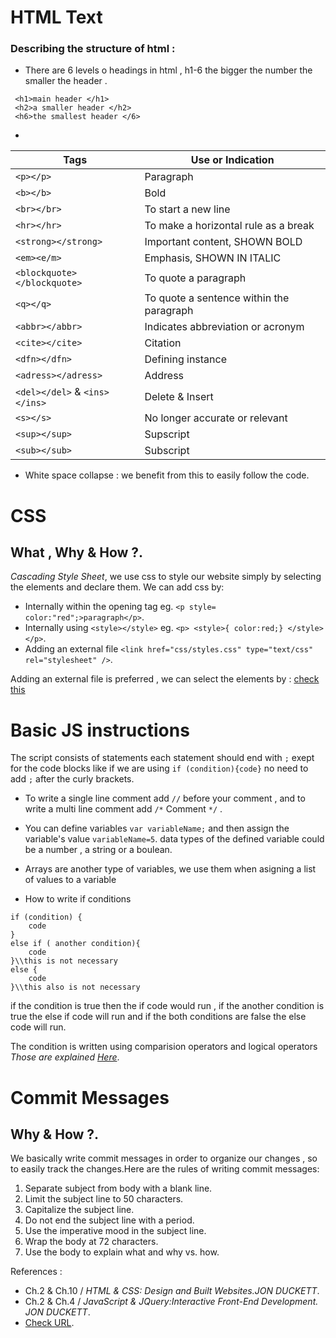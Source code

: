 # HTML Text
### Describing the structure of html :

* There are 6 levels o headings in html , h1-6 the bigger the number the smaller the header .

```
 <h1>main header </h1>
 <h2>a smaller header </h2>
 <h6>the smallest header </6>
```
* 

 | Tags      |  Use or Indication |
 |-----------|-------------------|
 | `<p></p>` | Paragraph         |
 | `<b></b>` | Bold              |
 | `<br></br>`| To start a new line |
 | `<hr></hr>`| To make a horizontal rule as a break |
 | `<strong></strong>` | Important content, SHOWN BOLD |
 | `<em><e/m>` | Emphasis, SHOWN IN ITALIC |
 | `<blockquote></blockquote>` | To quote a paragraph |
 | `<q></q>` | To quote a sentence within the paragraph |
 | `<abbr></abbr>` | Indicates abbreviation or acronym |
 | `<cite></cite>` | Citation |
 | `<dfn></dfn>` | Defining instance |
 | `<adress></adress>` | Address |
 | `<del></del>` & `<ins></ins>`| Delete & Insert |
 | `<s></s>` | No longer accurate or relevant | 
 | `<sup></sup>` | Supscript |
 | `<sub></sub>` | Subscript |

* White space collapse : we benefit from this to easily follow the code.

# CSS
## What , Why & How ?.
*Cascading Style Sheet*, we use css to style our website simply by selecting the elements and declare them. We can add css by:
+ Internally within the opening tag eg. `<p style= color:"red";>paragraph</p>`.
+ Internally  using `<style></style>` eg. `<p> <style>{ color:red;} </style> </p>`.
+ Adding an external file `<link href="css/styles.css" type="text/css" rel="stylesheet" />`.

Adding an external file is preferred , we can select the elements by : [check this](https://www.w3schools.com/cssref/css_selectors.asp)

# Basic JS instructions
The script consists of statements  each statement should end with `;` exept for the code blocks like if we are using `if (condition){code}` no need to add `;` after the curly brackets.

* To write a single line comment add `//` before your comment , and to write a multi line comment add `/*` Comment `*/` .

* You can define variables `var variableName;` and then assign the variable's value `variableName=5`. data types of the defined variable could be a number , a string or a boulean.

* Arrays are another type of variables, we use them when asigning a list of values to a variable

* How to write if conditions 
 ```
 if (condition) {
     code
 }
 else if ( another condition){
     code  
 }\\this is not necessary
 else {
     code 
 }\\this also is not necessary
 ```
 if the condition is true then the if code would run , if the another condition is true the else if code will run and if the both conditions are false the else code will run.
 
 The condition is written using comparision operators and logical operators *Those are explained [Here](../code102/Read05.md)*.

# Commit Messages
## Why & How ?.
We basically write commit messages in order to organize our changes , so to easily track the changes.Here are the rules of writing commit messages:
1. Separate subject from body with a blank line.
2. Limit the subject line to 50 characters.
3. Capitalize the subject line.
4. Do not end the subject line with a period.
5. Use the imperative mood in the subject line.
6. Wrap the body at 72 characters.
7. Use the body to explain what and why vs. how.



References :

* Ch.2 & Ch.10 / *HTML & CSS: Design and Built Websites.JON DUCKETT*.
* Ch.2 & Ch.4 / *JavaScript & JQuery:Interactive Front-End Development. JON DUCKETT*.
* [Check URL](https://chris.beams.io/posts/git-commit/).
